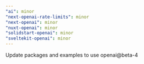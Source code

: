 ```yaml
---
"ai": minor
"next-openai-rate-limits": minor
"next-openai": minor
"nuxt-openai": minor
"solidstart-openai": minor
"sveltekit-openai": minor
---
```


Update packages and examples to use openai@beta-4
